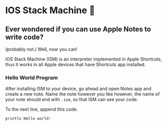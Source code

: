# IOS Stack Machine 🧠
## Ever wondered if you can use Apple Notes to write code?
(probably not.)
Well, now you can!

IOS Stack Machine (ISM) is an interpreter implemented in Apple Shortcuts, thus it works in all Apple devices that have Shortcuts app installed.
### Hello World Program

After installing ISM to your device, go ahead and open Notes app and create a new note. Name the note however you like however, the name of your note should end with `.ism`, so that ISM can see your code.

To the next line, append this code.

```asm
println Hello world!
```
